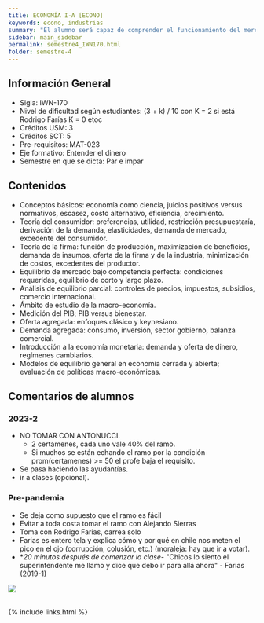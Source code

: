 ```yaml
---
title: ECONOMÍA I-A [ECONO]
keywords: econo, industrias
summary: "El alumno será capaz de comprender el funcionamiento del mercado en equilibrio parcial, con énfasis en las condiciones de competencia perfecta y en menor medida bajo condiciones de competencia imperfecta y comprender y analizar el funcionamiento de la economía a nivel agregado, a través del comportamiento de sus principales variables: producto, nivel de precios, empleo, cuentas externas, tasas de interés y tipo de cambio."
sidebar: main_sidebar
permalink: semestre4_IWN170.html
folder: semestre-4
---
```


## Información General

- Sigla: IWN-170
- Nivel de dificultad según estudiantes: (3 + k) / 10 con K = 2 si está Rodrigo Farías K = 0 etoc
- Créditos USM: 3
- Créditos SCT: 5
- Pre-requisitos: MAT-023
- Eje formativo: Entender el dinero
- Semestre en que se dicta: Par e impar

## Contenidos

- Conceptos básicos: economía como ciencia, juicios positivos versus normativos, escasez, costo alternativo, eficiencia, crecimiento.
- Teoría del consumidor: preferencias, utilidad, restricción presupuestaría, derivación de la demanda, elasticidades, demanda de mercado, excedente del consumidor.
- Teoría de la firma: función de producción, maximización de beneficios, demanda de insumos, oferta de la firma y de la industria, minimización de costos, excedentes del productor.
- Equilibrio de mercado bajo competencia perfecta: condiciones requeridas, equilibrio de corto y largo plazo.
- Análisis de equilibrio parcial: controles de precios, impuestos, subsidios, comercio internacional.
- Ámbito de estudio de la macro-economía.
- Medición del PIB; PIB versus bienestar.
- Oferta agregada: enfoques clásico y keynesiano.
- Demanda agregada: consumo, inversión, sector gobierno, balanza comercial.
- Introducción a la economía monetaria: demanda y oferta de dinero, regímenes cambiarios.
- Modelos de equilibrio general en economía cerrada y abierta; evaluación de políticas macro-económicas.

## Comentarios de alumnos

### 2023-2

- NO TOMAR CON ANTONUCCI.
  - 2 certamenes, cada uno vale 40% del ramo.
  - Si muchos se están echando el ramo por la condición prom(certamenes) >= 50 el profe baja el requisito.
- Se pasa haciendo las ayudantías.
- ir a clases (opcional).

### Pre-pandemia

- Se deja como supuesto que el ramo es fácil
- Evitar a toda costa tomar el ramo con Alejando Sierras
- Toma con Rodrigo Farias, carrea solo
- Farias es entero tela y explica cómo y por qué en chile nos meten el pico en el ojo (corrupción, colusión, etc.) (moraleja: hay que ir a votar).
- **20 minutos después de comenzar la clase*- "Chicos lo siento el superintendente me llamo y dice que debo ir para allá ahora" - Farias (2019-1)

<div class="text-center mb-3">
    <img src="{{ site.baseurl }}/images/semestre4/comic_sans.png">
</div><br>

{% include links.html %}
